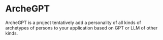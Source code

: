 # ArcheGPT
ArcheGPT is a project tentatively add a personality of all kinds of archetypes of persons to your application based on GPT or LLM of other kinds.
